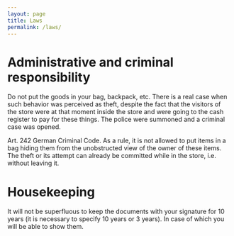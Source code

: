 ```yaml
---
layout: page
title: Laws
permalink: /laws/
---
```

# Administrative and criminal responsibility

Do not put the goods in your bag, backpack, etc.
There is a real case when such behavior was perceived as theft, despite the fact that the visitors of the store were at that moment inside the store and were going to the cash register to pay for these things.
The police were summoned and a criminal case was opened.

Art. 242 German Criminal Code.
As a rule, it is not allowed to put items in a bag hiding them from the unobstructed view of the owner of these items. The theft or its attempt can already be committed while in the store, i.e. without leaving it.

# Housekeeping

It will not be superfluous to keep the documents with your signature for 10 years (it is necessary to specify 10 years or 3 years). In case of which you will be able to show them.
